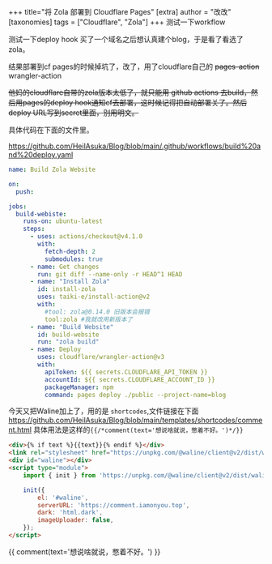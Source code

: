 +++
title="将 Zola 部署到 Cloudflare Pages"
[extra]
author = "改改"
[taxonomies]
tags = ["Cloudflare", "Zola"]
+++
测试一下workflow

测试一下deploy hook
买了一个域名之后想认真建个blog，于是看了看选了zola。

结果部署到cf pages的时候掉坑了，改了，用了cloudflare自己的 ~~pages-action~~ wrangler-action

~~他妈的cloudflare自带的zola版本太低了，就只能用 github actions 去build，然后用pages的deploy hook通知cf去部署，这时候记得把自动部署关了。然后deploy URL写到secret里面，别用明文。~~

具体代码在下面的文件里。


<https://github.com/HeilAsuka/Blog/blob/main/.github/workflows/build%20and%20deploy.yaml>

```YAML
name: Build Zola Website

on:
  push:

jobs:
  build-webiste:
    runs-on: ubuntu-latest
    steps:
      - uses: actions/checkout@v4.1.0
        with:
          fetch-depth: 2
          submodules: true
      - name: Get changes
        run: git diff --name-only -r HEAD^1 HEAD
      - name: "Install Zola"
        id: install-zola
        uses: taiki-e/install-action@v2
        with:
          #tool: zola@0.14.0 旧版本会报错
          tool:zola #我就改用新版本了
      - name: "Build Website"
        id: build-website
        run: "zola build"
      - name: Deploy
        uses: cloudflare/wrangler-action@v3
        with:
          apiToken: ${{ secrets.CLOUDFLARE_API_TOKEN }}
          accountId: ${{ secrets.CLOUDFLARE_ACCOUNT_ID }}
          packageManager: npm
          command: pages deploy ./public --project-name=blog
```

今天又把Waline加上了，用的是 `shortcodes`,文件链接在下面
<https://github.com/HeilAsuka/Blog/blob/main/templates/shortcodes/comment.html>
具体用法是这样的`{{/*comment(text='想说啥就说，憋着不好。')*/}}`

```HTML
<div>{% if text %}{{text}}{% endif %}</div>
<link rel="stylesheet" href="https://unpkg.com/@waline/client@v2/dist/waline.css" />
<div id="waline"></div>
<script type="module">
    import { init } from 'https://unpkg.com/@waline/client@v2/dist/waline.mjs';

    init({
        el: '#waline',
        serverURL: 'https://comment.iamonyou.top',
        dark: 'html.dark',
        imageUploader: false,
    });
</script>
```

{{ comment(text='想说啥就说，憋着不好。') }}
